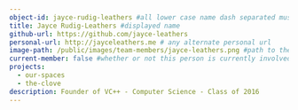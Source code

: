 ```yaml
---
object-id: jayce-rudig-leathers #all lower case name dash separated must be unique
title: Jayce Rudig-Leathers #displayed name
github-url: https://github.com/jayce-leathers
personal-url: http://jayceleathers.me # any alternate personal url
image-path: /public/images/team-members/jayce-leathers.png #path to the featured project image all images should reside in the projects directory
current-member: false #whether or not this person is currently involved in VC++
projects:
  - our-spaces
  - the-clove
description: Founder of VC++ - Computer Science - Class of 2016
---
```

